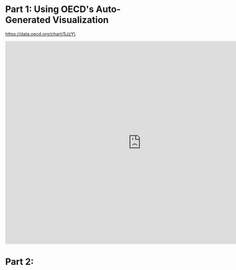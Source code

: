 # Part 1: Using OECD's Auto-Generated Visualization

https://data.oecd.org/chart/5JzY\
<iframe src="https://data.oecd.org/chart/5JzY" width="860" height="645" style="border: 0" mozallowfullscreen="true" webkitallowfullscreen="true" allowfullscreen="true">
<a href="https://data.oecd.org/chart/5JzY" target="_blank">OECD Chart: General government debt, Total, % of GDP, Annual, 2014 – 2018</a></iframe>

# Part 2: 


